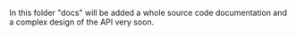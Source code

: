In this folder "docs" will be added a whole source code documentation and a complex design of the API very soon.
